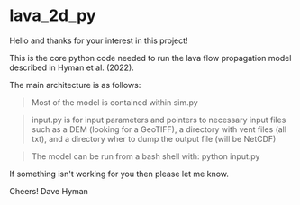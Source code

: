 # lava_2d_py

Hello and thanks for your interest in this project! 

This is the core python code needed to run the lava flow propagation model described in Hyman et al. (2022). 

The main architecture is as follows:

> Most of the model is contained within sim.py

> input.py is for input parameters and pointers to necessary input files such as a DEM (looking for a GeoTIFF), a directory with vent files (all txt), and a directory wher to dump the output file (will be NetCDF) 


> The model can be run from a bash shell with: python input.py 


If something isn't working for you then please let me know.

Cheers!
Dave Hyman
